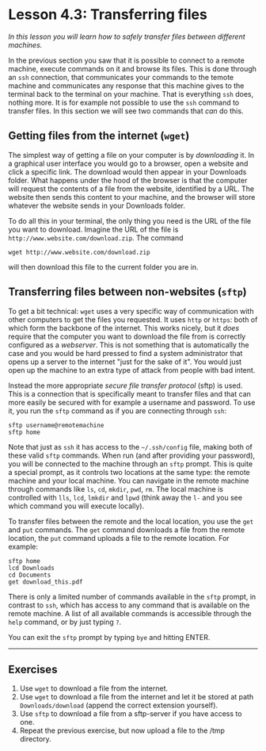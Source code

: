 # Lesson 4.3: Transferring files
*In this lesson you will learn how to safely transfer files between different machines.*

In the previous section you saw that it is possible to connect to a remote machine, execute commands on it and browse its files. This is done through an `ssh` connection, that communicates your commands to the temote machine and communicates any response that this machine gives to the terminal back to the terminal on your machine. That is everything `ssh` does, nothing more. It is for example not possible to use the `ssh` command to transfer files. In this section we will see two commands that *can* do this.

## Getting files from the internet (`wget`)
The simplest way of getting a file on your computer is by *downloading* it. In a graphical user interface you would go to a browser, open a website and click a specific link. The download would then appear in your Downloads folder. What happens under the hood of the browser is that the computer will request the contents of a file from the website, identified by a URL. The website then sends this content to your machine, and the browser will store whatever the website sends in your Downloads folder.

To do all this in your terminal, the only thing you need is the URL of the file you want to download. Imagine the URL of the file is `http://www.website.com/download.zip`. The command

```
wget http://www.website.com/download.zip
```

will then download this file to the current folder you are in.

## Transferring files between non-websites (`sftp`)
To get a bit technical: `wget` uses a very specific way of communication with other computers to get the files you requested. It uses `http` or `https`: both of which form the backbone of the internet. This works nicely, but it *does* require that the computer you want to download the file from is correctly configured as a *webserver*. This is not something that is automatically the case and you would be hard pressed to find a system administrator that opens up a server to the internet "just for the sake of it". You would just open up the machine to an extra type of attack from people with bad intent.

Instead the more appropriate *secure file transfer protocol* (sftp) is used. This is a connection that is specifically meant to transfer files and that can more easily be secured with for example a username and password. To use it, you run the `sftp` command as if you are connecting through `ssh`:

```
sftp username@remotemachine
sftp home
```

Note that just as `ssh` it has access to the `~/.ssh/config` file, making both of these valid `sftp` commands. When run (and after providing your password), you will be connected to the machine through an `sftp` prompt. This is quite a special prompt, as it controls two locations at the same type: the remote machine and your local machine. You can navigate in the remote machine through commands like `ls`, `cd`, `mkdir`, `pwd`, `rm`. The local machine is controlled with `lls`, `lcd`, `lmkdir` and `lpwd` (think away the `l-` and you see which command you will execute locally).

To transfer files between the remote and the local location, you use the `get` and `put` commands. The `get` command downloads a file from the remote location, the `put` command uploads a file to the remote location. For example:

```
sftp home
lcd Downloads
cd Documents
get download_this.pdf
```

There is only a limited number of commands available in the `sftp` prompt, in contrast to `ssh`, which has access to any command that is available on the remote machine. A list of all available commands is accessible through the `help` command, or by just typing `?`.

You can exit the `sftp` prompt by typing `bye` and hitting ENTER.

---
## Exercises
1. Use `wget` to download a file from the internet.
2. Use `wget` to download a file from the internet and let it be stored at path `Downloads/download` (append the correct extension yourself).
3. Use `sftp` to download a file from a sftp-server if you have access to one.
4. Repeat the previous exercise, but now upload a file to the /tmp directory.
